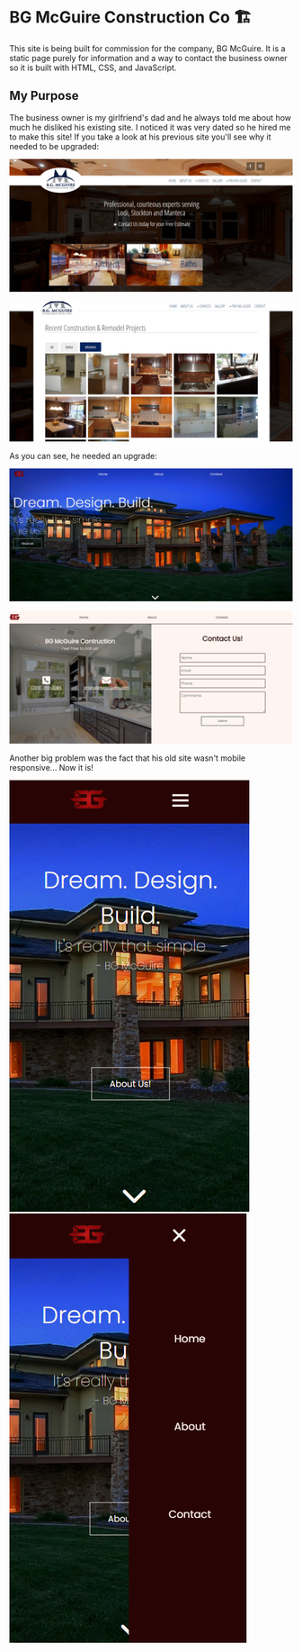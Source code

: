 # BG McGuire Construction Co 🏗️

This site is being built for commission for the company, BG McGuire. It is a static page purely for information and a way to contact the business owner so it is built with HTML, CSS, and JavaScript. 

## My Purpose
The business owner is my girlfriend's dad and he always told me about how much he disliked his existing site. I noticed it was very dated so he hired me to make this site! If you take a look at his previous site you'll see why it needed to be upgraded:

![Old site 1](/resources/old-site-demo.png)

![Old site 2](/resources/old-site-demo2.png)

As you can see, he needed an upgrade:

![New Site 1](/resources/new-site-demo.png)

![New Site 2](/resources/new-site-demo2.png)

Another big problem was the fact that his old site wasn't mobile responsive... Now it is!

![New Site 3](/resources/new-site-demo3.png)
![New Site 4](/resources/new-site-demo4.png)